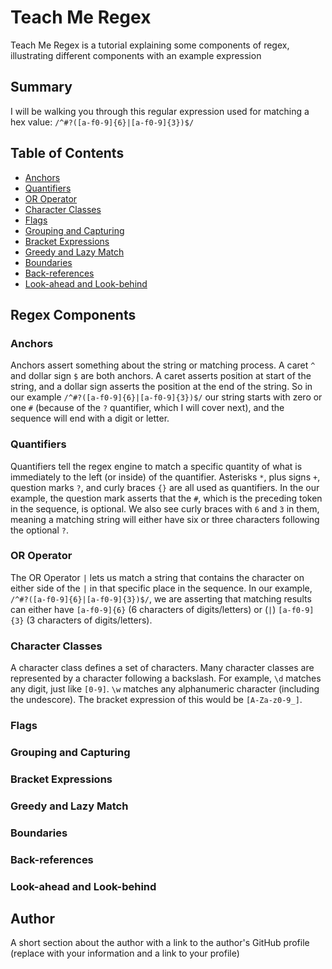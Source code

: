 # Teach Me Regex

Teach Me Regex is a tutorial explaining some components of regex, illustrating different components with an example expression

## Summary

I will be walking you through this regular expression used for matching a hex value: `/^#?([a-f0-9]{6}|[a-f0-9]{3})$/`

## Table of Contents

- [Anchors](#anchors)
- [Quantifiers](#quantifiers)
- [OR Operator](#or-operator)
- [Character Classes](#character-classes)
- [Flags](#flags)
- [Grouping and Capturing](#grouping-and-capturing)
- [Bracket Expressions](#bracket-expressions)
- [Greedy and Lazy Match](#greedy-and-lazy-match)
- [Boundaries](#boundaries)
- [Back-references](#back-references)
- [Look-ahead and Look-behind](#look-ahead-and-look-behind)

## Regex Components

### Anchors
Anchors assert something about the string or matching process. A caret `^` and dollar sign `$` are both anchors. A caret asserts position at start of the string, and a dollar sign asserts the position at the end of the string. So in our example  `/^#?([a-f0-9]{6}|[a-f0-9]{3})$/` our string starts with zero or one `#` (because of the `?` quantifier, which I will cover next), and the sequence will end with a digit or letter.

### Quantifiers
Quantifiers tell the regex engine to match a specific quantity of what is immediately to the left (or inside) of the quantifier. Asterisks `*`, plus signs `+`, question marks `?`, and curly braces `{}` are all used as quantifiers. In the our example, the question mark asserts that the `#`, which is the preceding token in the sequence, is optional. We also see curly braces with `6` and `3` in them, meaning a matching string will either have six or three characters following the optional `?`.

### OR Operator
The OR Operator `|` lets us match a string that contains the character on either side of the `|` in that specific place in the sequence. In our example, `/^#?([a-f0-9]{6}|[a-f0-9]{3})$/`, we are asserting that matching results can either have `[a-f0-9]{6}` (6 characters of digits/letters) or (`|`) `[a-f0-9]{3}` (3 characters of digits/letters).

### Character Classes
A character class defines a set of characters. Many character classes are represented by a character following a backslash. For example, `\d` matches any digit, just like `[0-9]`. `\w` matches any alphanumeric character (including the undescore). The bracket expression of this would be `[A-Za-z0-9_]`.

### Flags

### Grouping and Capturing

### Bracket Expressions

### Greedy and Lazy Match

### Boundaries

### Back-references

### Look-ahead and Look-behind

## Author

A short section about the author with a link to the author's GitHub profile (replace with your information and a link to your profile)
